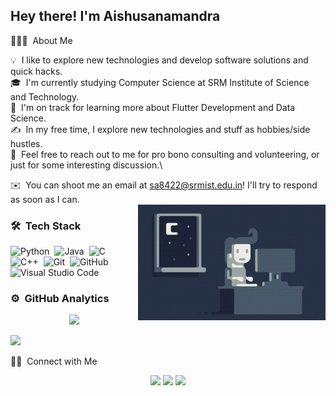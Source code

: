 <h2>Hey there! I'm Aishusanamandra</h2>
<!-- ## 👋 &nbsp;Hey there! I'm Aishusanamandra -->
 👨🏻‍💻 &nbsp;About Me

💡 &nbsp;I like to explore new technologies and develop software solutions and quick hacks.\
🎓 &nbsp;I'm currently studying Computer Science at SRM Institute of Science and Technology.\
🌱 &nbsp;I'm on track for learning more about Flutter Development and Data Science.\
✍️ &nbsp;In my free time, I explore new technologies and stuff as hobbies/side hustles.\
💬 &nbsp;Feel free to reach out to me for pro bono consulting and volunteering, or just for some interesting discussion.\

    
          
            
    

          
    
    
  
✉️ &nbsp;You can shoot me an email at sa8422@srmist.edu.in! I'll try to respond as soon as I can.\
<img alt="Night Coding" src="https://raw.githubusercontent.com/AVS1508/AVS1508/master/assets/Night-Coding.gif" align="right"/>
### 🛠 &nbsp;Tech Stack
![Python](https://img.shields.io/badge/-Python-05122A?style=flat&logo=python)&nbsp;
![Java](https://img.shields.io/badge/-Java-05122A?style=flat&logo=Java&logoColor=FFA518)&nbsp;
![C](https://img.shields.io/badge/-C-05122A?style=flat&logo=C&logoColor=A8B9CC)&nbsp;
![C++](https://img.shields.io/badge/-C++-05122A?style=flat&logo=C%2B%2B&logoColor=00599C)&nbsp;
![Git](https://img.shields.io/badge/-Git-05122A?style=flat&logo=git)&nbsp;
![GitHub](https://img.shields.io/badge/-GitHub-05122A?style=flat&logo=github)&nbsp;
![Visual Studio Code](https://img.shields.io/badge/-Visual%20Studio%20Code-05122A?style=flat&logo=visual-studio-code&logoColor=007ACC)&nbsp;
### ⚙️ &nbsp;GitHub Analytics
<p align="center">
  <img align="centre" src="https://github-readme-streak-stats.herokuapp.com/?user=Aishusanamandra&theme=light" /></br>
</p>
<p align="left">
<a href="https://github.com/Aishusanamandra">
  <img height="170em" src="https://github-readme-stats-eight-theta.vercel.app/api?username=Aishusanamandra&show_icons=true&theme=algolia&include_all_commits=true&count_private=true"/>
</a>
</p>
 🤝🏻 &nbsp;Connect with Me
<p align="center">
<a href="https://www.linkedin.com/in/sanamandraaishwarya/"><img src="https://img.shields.io/badge/LinkedIn-0077B5?style=for-the-badge&logo=linkedin&logoColor=white"/></a>
<a href="mailto:aishusanamandra@gmail.com"><img src="https://img.shields.io/badge/Gmail-D14836?style=for-the-badge&logo=gmail&logoColor=white"/></a>
<a href="https://www.instagram.com/aishwarya.4675/"><img src="https://img.shields.io/badge/Instagram-E4405F?style=for-the-badge&logo=instagram&logoColor=white"/></a>
</p>
<!--### Hi there 👋,
My name's Prakhar Nagpal, currently a second year student pursuing B.Tech from SRM Institute of Science and Technology in the field of Computer Science. Currently, I am a Flutter app developer enhancing my skills more by making a few projects. </br>
- 🔭 I’m currently working on - Making efficient Flutter Applications </br>
- 👯 I’m looking to collaborate on - Flutter App development projects
- 💬 Ask me about - Dart, Python, C++ ,Java, C
- 😄 Pronouns: He/Him, They/Them
- 📫 How to reach me: <a href= "https://www.linkedin.com/in/prakhar-nagpal-304838168/">LinkedIn</a>
<img align="left" src="https://github-readme-streak-stats.herokuapp.com/?user=PrakharNagpal&theme=dark" /></br>
![Prakhar's github stats](https://github-readme-stats.vercel.app/api?username=PrakharNagpal&count_private=true&show_icons=true&icon_color=2f80ed)</br>
[![Top Langs](https://github-readme-stats.vercel.app/api/top-langs/?username=PrakharNagpal&theme=radical)](https://github.com/PrakharNagpal/github-readme-stats)
![](https://komarev.com/ghpvc/?username=PrakharNagpal&color=blue)
